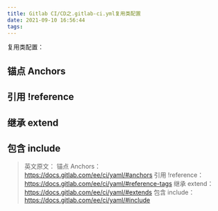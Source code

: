 ```yaml
---
title: Gitlab CI/CD之.gitlab-ci.yml复用类配置
date: 2021-09-10 16:56:44
tags:
---
```


复用类配置：

## 锚点 Anchors

## 引用 !reference

## 继承 extend

## 包含 include

> 英文原文：
> 锚点 Anchors：https://docs.gitlab.com/ee/ci/yaml/#anchors
> 引用 !reference：https://docs.gitlab.com/ee/ci/yaml/#reference-tags
> 继承 extend：https://docs.gitlab.com/ee/ci/yaml/#extends
> 包含 include：https://docs.gitlab.com/ee/ci/yaml/#include
